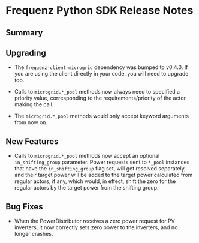 # Frequenz Python SDK Release Notes

## Summary

<!-- Here goes a general summary of what this release is about -->

## Upgrading

- The `frequenz-client-microgrid` dependency was bumped to v0.4.0. If you are using the client directly in your code, you will need to upgrade too.

- Calls to `microgrid.*_pool` methods now always need to specified a priority value, corresponding to the requirements/priority of the actor making the call.

- The `microgrid.*_pool` methods would only accept keyword arguments from now on.

## New Features

- Calls to `microgrid.*_pool` methods now accept an optional `in_shifting_group` parameter.  Power requests sent to `*_pool` instances that have the `in_shifting_group` flag set, will get resolved separately, and their target power will be added to the target power calculated from regular actors, if any, which would, in effect, shift the zero for the regular actors by the target power from the shifting group.

## Bug Fixes

- When the PowerDistributor receives a zero power request for PV inverters, it now correctly sets zero power to the inverters, and no longer crashes.
